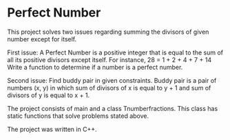 # Perfect Number

This project solves two issues regarding summing the divisors of given number except for itself.

First issue: 
A Perfect Number is a positive integer that is equal to the sum of all its positive divisors except itself.  For instance, 28 = 1 + 2 + 4 + 7 + 14  Write a function to determine if a number is a perfect number.

Second issue:
Find buddy pair in given constraints. Buddy pair is a pair of numbers (x, y) in which sum of divisors of x is equal to y + 1 and sum of divisors of y is equal to x + 1.

The project consists of main and a class Tnumberfractions. This class has static functions that solve problems stated above.

The project was written in C++.
